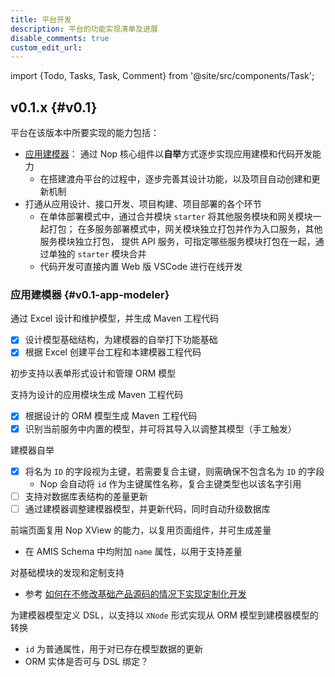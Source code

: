 ```yaml
---
title: 平台开发
description: 平台的功能实现清单及进展
disable_comments: true
custom_edit_url:
---
```


import {Todo, Tasks, Task, Comment} from '@site/src/components/Task';

## v0.1.x {#v0.1}

<Todo id="v0.1">

平台在该版本中所要实现的能力包括：

- [应用建模器](#v0.1-app-modeler)：
  通过 Nop 核心组件以**自举**方式逐步实现应用建模和代码开发能力
  - 在搭建渡舟平台的过程中，逐步完善其设计功能，以及项目自动创建和更新机制
- 打通从应用设计、接口开发、项目构建、项目部署的各个环节
  - 在单体部署模式中，通过合并模块 `starter` 将其他服务模块和网关模块一起打包；
    在多服务部署模式中，网关模块独立打包并作为入口服务，其他服务模块独立打包，
    提供 API 服务，可指定哪些服务模块打包在一起，通过单独的 `starter` 模块合并
  - 代码开发可直接内置 Web 版 VSCode 进行在线开发

### 应用建模器 {#v0.1-app-modeler}

<Tasks id="v0.1-app-modeler">

<Task status="done" startDate="2024-04-05" endDate="2024-04-16">

通过 Excel 设计和维护模型，并生成 Maven 工程代码

<Comment>

- [x] 设计模型基础结构，为建模器的自举打下功能基础
- [x] 根据 Excel 创建平台工程和本建模器工程代码

</Comment>

</Task>

<Task status="done" startDate="2024-04-05" endDate="2024-04-16">

初步支持以表单形式设计和管理 ORM 模型

<Comment></Comment>

</Task>

<Task status="done" startDate="2024-04-17" endDate="2024-04-25">

支持为设计的应用模块生成 Maven 工程代码

<Comment>

- [x] 根据设计的 ORM 模型生成 Maven 工程代码
- [x] 识别当前服务中内置的模型，并可将其导入以调整其模型（手工触发）

</Comment>

</Task>

<Task status="doing" startDate="2024-04-26" endDate="">

建模器自举

<Comment>

- [x] 将名为 `ID` 的字段视为主键，若需要复合主键，则需确保不包含名为 `ID` 的字段
  - Nop 会自动将 `id` 作为主键属性名称，复合主键类型也以该名字引用
- [ ] 支持对数据库表结构的差量更新
- [ ] 通过建模器调整建模器模型，并更新代码，同时自动升级数据库

</Comment>

</Task>

<Task status="pending" startDate="" endDate="">

前端页面复用 Nop XView 的能力，以复用页面组件，并可生成差量

<Comment>

- 在 AMIS Schema 中均附加 `name` 属性，以用于支持差量

</Comment>

</Task>

<Task status="pending" startDate="" endDate="">

对基础模块的发现和定制支持

<Comment>

- 参考 [如何在不修改基础产品源码的情况下实现定制化开发](https://zhuanlan.zhihu.com/p/628770810)

</Comment>

</Task>

<Task status="pending" startDate="" endDate="">

为建模器模型定义 DSL，以支持以 `XNode` 形式实现从 ORM 模型到建模器模型的转换

<Comment>

- `id` 为普通属性，用于对已存在模型数据的更新
- ORM 实体是否可与 DSL 绑定？

</Comment>

</Task>

</Tasks>

</Todo>
